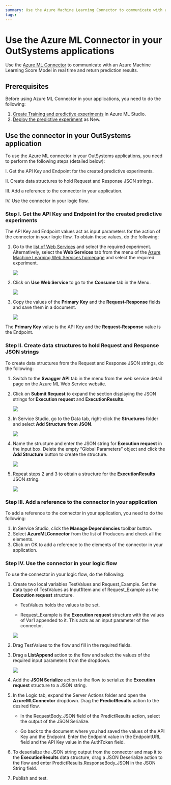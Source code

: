 ```yaml
---
summary: Use the Azure Machine Learning Connector to communicate with an Azure Machine Learning Score Model in real time and return prediction results.
tags:
---
```


# Use the Azure ML Connector in your OutSystems applications

Use the [Azure ML Connector](https://www.outsystems.com/forge/component-overview/5657/azure-ml-connector) to communicate with an Azure Machine Learning Score Model in real time and return prediction results.

## Prerequisites

Before using Azure ML Connector in your applications, you need to do the following:

1. [Create Training and predictive experiments](https://docs.microsoft.com/en-us/azure/machine-learning/studio/create-experiment) in Azure ML Studio.
1. [Deploy the predictive experiment](https://docs.microsoft.com/en-us/azure/machine-learning/studio/publish-a-machine-learning-web-service) as New.

## Use the connector in your OutSystems application

To use the Azure ML connector in your OutSystems applications, you need to perform the following steps (detailed below):

I. Get the API Key and Endpoint for the created predictive experiments.

II. Create data structures to hold Request and Response JSON strings.

III. Add a reference to the connector in your application.

IV. Use the connector in your logic flow.

### Step I. Get the API Key and Endpoint for the created predictive experiments

The API Key and Endpoint values act as input parameters for the action of the connector in your logic flow. To obtain these values, do the following:

1. Go to the [list of Web Services](https://services.azureml.net/webservices) and select the required experiment. Alternatively, select the **Web Services** tab from the menu of the [Azure Machine Learning Web Services homepage](https://services.azureml.net/) and select the required experiment.

    ![](images/ml-connector-image2.png?width=600)

1. Click on **Use Web Service** to go to the **Consume** tab in the Menu.

    ![](images/ml-connector-image4.png?width=400)

1. Copy the values of the **Primary Key** and the **Request-Response** fields and save them in a document.

    ![](images/ml-connector-image5.png?width=600)

The **Primary Key** value is the API Key and the **Request-Response** value is the Endpoint.

### Step II. Create data structures to hold Request and Response JSON strings

To create data structures from the Request and Response JSON strings, do the following:

1. Switch to the **Swagger API** tab in the menu from the web service detail page on the Azure ML Web Service website.

1. Click on **Submit Request** to expand the section displaying the JSON strings for **Execution request** and **ExecutionResults**.

    ![](images/ml-connector-image9.png?width=600)

1. In Service Studio, go to the Data tab, right-click the **Structures** folder and select **Add Structure from JSON**.       

    ![](images/ml-connector-image1.png?width=500)

1. Name the structure and enter the JSON string for **Execution request** in the input box. Delete the empty “Global Parameters” object and click the **Add Structure** button to create the structure.

    ![](images/ml-connector-image3.png?width=600)

1. Repeat steps 2 and 3 to obtain a structure for the **ExecutionResults** JSON string.

    ![](images/ml-connector-image8.png?width=600)

### Step III. Add a reference to the connector in your application

To add a reference to the connector in your application, you need to do the following:

1. In Service Studio, click the **Manage Dependencies** toolbar button.
1. Select **AzureMLConnector** from the list of Producers and check all the elements.
1. Click on OK to add a reference to the elements of the connector in your application.

### Step IV. Use the connector in your logic flow

To use the connector in your logic flow, do the following:

1. Create two local variables TestValues and Request_Example. Set the data type of TestValues as Input1Item and of Request_Example as the **Execution request** structure. 

    * TestValues holds the values to be set.

    * Request_Example is the **Execution request** structure with the values of Var1 appended to it. This acts as an input parameter of the connector.

    ![](images/ml-connector-image6.png?width=600)

1. Drag TestValues to the flow and fill in the required fields.

1. Drag a **ListAppend** action to the flow and select the values of the required input parameters from the dropdown.

    ![](images/ml-connector-image7.png?width=600)

1. Add the **JSON Serialize** action to the flow to serialize the **Execution request** structure to a JSON string.

1. In the Logic tab, expand the Server Actions folder and open the **AzureMLConnector** dropdown. Drag the **PredictResults** action to the desired flow.

    * In the RequestBody_JSON field of the PredictResults action, select the output of the JSON Serialize.

    * Go back to the document where you had saved the values of the API Key and the Endpoint. Enter the Endpoint value in the EndpointURL field and the API Key value in the AuthToken field.

1. To deserialize the JSON string output from the connector and map it to the **ExecutionResults** data structure, drag a JSON Deserialize action to the flow and enter PredictResults.ResponseBody_JSON in the JSON String field.

1. Publish and test.
